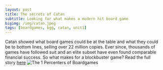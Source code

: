 ```yaml
---
layout: post
title: The secrets of Catan
subtitle: Looking for what makes a modern hit board game
bigimg: /img/catan.jpeg
tags: [boardgames, bgg, catan, unit1]
---
```

Catan showed what board games could be at the table and what they could be to bottom lines, selling over 22 million copies. Ever since, thousands of games have followed suit and an elite subset have even found comparable financial success. So what makes for a blockbuster game? Read the full story [here](https://medium.com/@bundickm/the-secrets-of-catan-ed203a9a7c61)
![The 1 Percenters of Boardgames](https://miro.medium.com/max/700/1*eYbYo9NVBWN55KEm0ZOk4Q.png)
